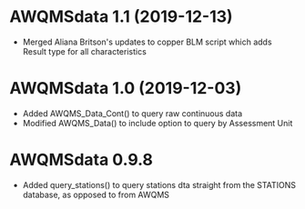 # AWQMSdata 1.1 (2019-12-13)

* Merged Aliana Britson's updates to copper BLM script which adds Result type for all characteristics

# AWQMSdata 1.0 (2019-12-03)

* Added AWQMS_Data_Cont() to query raw continuous data
* Modified AWQMS_Data() to include option to query by Assessment Unit


# AWQMSdata 0.9.8

* Added query_stations() to query stations dta straight from the STATIONS 
  database, as opposed to from AWQMS
